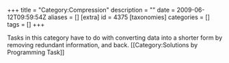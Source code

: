 +++
title = "Category:Compression"
description = ""
date = 2009-06-12T09:59:54Z
aliases = []
[extra]
id = 4375
[taxonomies]
categories = []
tags = []
+++

Tasks in this category have to do with converting data into a shorter form by removing redundant information, and back.
[[Category:Solutions by Programming Task]]
